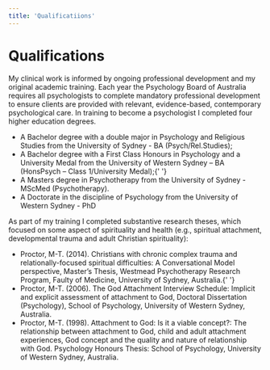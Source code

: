 ```yaml
---
title: 'Qualificatiions'
---
```


# Qualifications

My clinical work is informed by ongoing professional development and my original academic training. Each year the Psychology Board of Australia requires all psychologists to complete mandatory professional development to ensure clients are provided with relevant, evidence-based, contemporary psychological care. In training to become a psychologist I completed four higher education degrees.

- A Bachelor degree with a double major in Psychology and Religious Studies from the University of Sydney - BA (Psych/Rel.Studies);
- A Bachelor degree with a First Class Honours in Psychology and a University Medal from the University of Western Sydney – BA (HonsPsych – Class 1/University Medal);{' '}
- A Masters degree in Psychotherapy from the University of Sydney - MScMed (Psychotherapy).
- A Doctorate in the discipline of Psychology from the University of Western Sydney - PhD

As part of my training I completed substantive research theses, which focused on some aspect of spirituality and health (e.g., spiritual attachment, developmental trauma and adult Christian spirituality):

- Proctor, M-T. (2014). Christians with chronic complex trauma and relationally-focused spiritual difficulties: A Conversational Model perspective, Master’s Thesis, Westmead Psychotherapy Research Program, Faulty of Medicine, University of Sydney, Australia.{' '}
- Proctor, M-T. (2006). The God Attachment Interview Schedule: Implicit and explicit assessment of attachment to God, Doctoral Dissertation (Psychology), School of Psychology, University of Western Sydney, Australia.
- Proctor, M-T. (1998). Attachment to God: Is it a viable concept?: The relationship between attachment to God, child and adult attachment experiences, God concept and the quality and nature of relationship with God. Psychology Honours Thesis: School of Psychology, University of Western Sydney, Australia.
